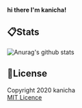 **hi there I'm kanicha!**

## :clipboard:Stats
![Anurag's github stats](https://github-readme-stats.vercel.app/api?username=kanicha&count_private=true&theme=algolia)

## :ledger:License
Copyright 2020 kanicha  
[MIT Licence](https://opensource.org/licenses/MIT "MIT LICENCE")
